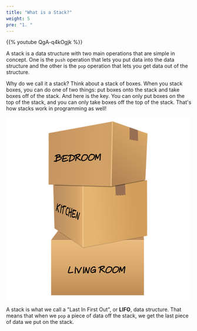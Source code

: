 ```yaml
---
title: "What is a Stack?"
weight: 5
pre: "1. "
---
```

{{% youtube QgA-q4kOgjk %}}

A stack is a data structure with two main operations that are simple in concept. One is the `push` operation that lets you put data into the data structure and the other is the `pop` operation that lets you get data out of the structure. 

Why do we call it a stack? Think about a stack of boxes. When you stack boxes, you can do one of two things: put boxes onto the stack and take boxes off of the stack. And here is the key. You can only put boxes on the top of the stack, and you can only take boxes off the top of the stack. That's how stacks work in programming as well!

![Boxes in a Stack](/images/5/5.1.boxes.png)

A stack is what we call a "Last In First Out", or **LIFO**, data structure. That means that when we `pop` a piece of data off the stack, we get the last piece of data we put on the stack. 
